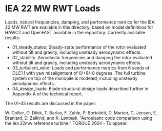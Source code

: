 # IEA 22 MW RWT Loads

Loads, natural frequencies, damping, and performance metrics for the IEA 22 MW RWT are available in this directory, based on model definitions for HAWC2 and OpenFAST available in the repository.
Currently available results:

* 01_steady_states: Steady-state performance of the rotor evaluated without tilt and gravity, including unsteady aerodynamic effects.
* 02_stability: Aeroelastic frequencies and damping the rotor evaluated without tilt and gravity, including unsteady aerodynamic effects.
* 03_turbulent_wind: Loads and performance metrics from 6 seeds of DLC1.1 with yaw misalignment of 0/+8/-8 degrees. The full turbine system on top of the monopile is modeled, including unsteady aerodynamic effects.
* 04_design_loads: Blade structural design loads described further in Appendix A of the technical report.

The 01-03 results are discussed in the paper:

W. Collier, O. Dilek, T. Barlas, F. Zahle, P. Bortolotti, D. Marten, C. Jensen, E. Branlard, D. Zalkind, and K. Lønbæk,
“Aeroelastic code comparison using the iea 22mw reference turbine,”
TORQUE 2024 - To appear.
